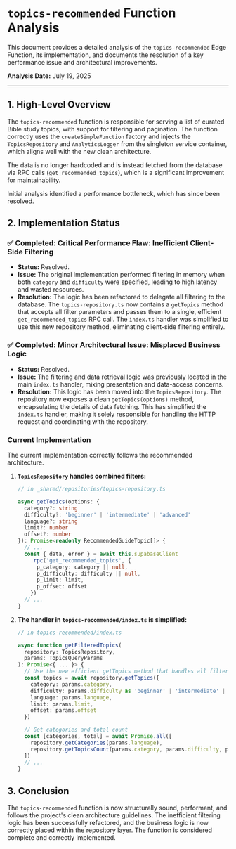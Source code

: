 # `topics-recommended` Function Analysis

This document provides a detailed analysis of the `topics-recommended` Edge Function, its implementation, and documents the resolution of a key performance issue and architectural improvements.

**Analysis Date:** July 19, 2025

---

## 1. High-Level Overview

The `topics-recommended` function is responsible for serving a list of curated Bible study topics, with support for filtering and pagination. The function correctly uses the `createSimpleFunction` factory and injects the `TopicsRepository` and `AnalyticsLogger` from the singleton service container, which aligns well with the new clean architecture.

The data is no longer hardcoded and is instead fetched from the database via RPC calls (`get_recommended_topics`), which is a significant improvement for maintainability.

Initial analysis identified a performance bottleneck, which has since been resolved.

## 2. Implementation Status

### ✅ **Completed**: Critical Performance Flaw: Inefficient Client-Side Filtering

-   **Status:** Resolved.
-   **Issue:** The original implementation performed filtering in memory when both `category` and `difficulty` were specified, leading to high latency and wasted resources.
-   **Resolution:** The logic has been refactored to delegate all filtering to the database. The `topics-repository.ts` now contains a `getTopics` method that accepts all filter parameters and passes them to a single, efficient `get_recommended_topics` RPC call. The `index.ts` handler was simplified to use this new repository method, eliminating client-side filtering entirely.

### ✅ **Completed**: Minor Architectural Issue: Misplaced Business Logic

-   **Status:** Resolved.
-   **Issue:** The filtering and data retrieval logic was previously located in the main `index.ts` handler, mixing presentation and data-access concerns.
-   **Resolution:** This logic has been moved into the `TopicsRepository`. The repository now exposes a clean `getTopics(options)` method, encapsulating the details of data fetching. This has simplified the `index.ts` handler, making it solely responsible for handling the HTTP request and coordinating with the repository.

### Current Implementation

The current implementation correctly follows the recommended architecture.

1.  **`TopicsRepository` handles combined filters:**

    ```typescript
    // in _shared/repositories/topics-repository.ts

    async getTopics(options: {
      category?: string
      difficulty?: 'beginner' | 'intermediate' | 'advanced'
      language?: string
      limit?: number
      offset?: number
    }): Promise<readonly RecommendedGuideTopic[]> {
      // ...
      const { data, error } = await this.supabaseClient
        .rpc('get_recommended_topics', {
          p_category: category || null,
          p_difficulty: difficulty || null,
          p_limit: limit,
          p_offset: offset
        })
      // ...
    }
    ```

2.  **The handler in `topics-recommended/index.ts` is simplified:**

    ```typescript
    // in topics-recommended/index.ts

    async function getFilteredTopics(
      repository: TopicsRepository,
      params: TopicsQueryParams
    ): Promise<{ ... }> {
      // Use the new efficient getTopics method that handles all filter combinations
      const topics = await repository.getTopics({
        category: params.category,
        difficulty: params.difficulty as 'beginner' | 'intermediate' | 'advanced' | undefined,
        language: params.language,
        limit: params.limit,
        offset: params.offset
      })

      // Get categories and total count
      const [categories, total] = await Promise.all([
        repository.getCategories(params.language),
        repository.getTopicsCount(params.category, params.difficulty, params.language)
      ])
      // ...
    }
    ```

## 3. Conclusion

The `topics-recommended` function is now structurally sound, performant, and follows the project's clean architecture guidelines. The inefficient filtering logic has been successfully refactored, and the business logic is now correctly placed within the repository layer. The function is considered complete and correctly implemented.
